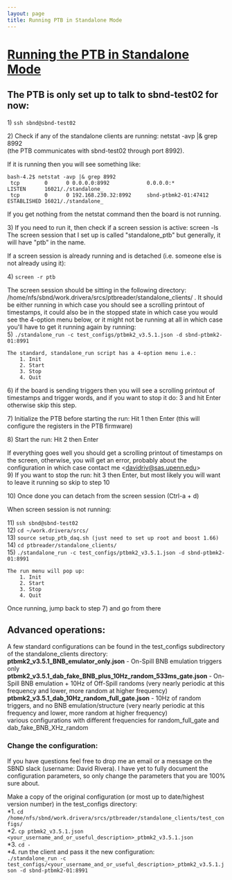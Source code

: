 ```yaml
---
layout: page
title: Running PTB in Standalone Mode
---
```




[Running the PTB in Standalone Mode](Running_the_PTB_in_Standalone_Mode.html)
===============================================================================================================================================



The PTB is only set up to talk to sbnd-test02 for now:
-------------------------------------------------------------------------------------------------------------------------------

1\) `ssh sbnd@sbnd-test02`

2\) Check if any of the standalone clients are running: netstat -avp \|&
grep 8992\
(the PTB communicates with sbnd-test02 through port 8992).

If it is running then you will see something like:

    bash-4.2$ netstat -avp |& grep 8992
     tcp        0      0 0.0.0.0:8992            0.0.0.0:*               LISTEN      16021/./standalone_ 
     tcp        0      0 192.168.230.32:8992     sbnd-ptbmk2-01:47412    ESTABLISHED 16021/./standalone_

If you get nothing from the netstat command then the board is not
running.

3\) If you need to run it, then check if a screen session is active:
screen -ls\
The screen session that I set up is called \"standalone_ptb\" but
generally, it will have \"ptb\" in the name.

If a screen session is already running and is detached (i.e. someone
else is not already using it):

4\) `screen -r ptb`

The screen session should be sitting in the following directory:
/home/nfs/sbnd/work.drivera/srcs/ptbreader/standalone_clients/ . It
should be either running in which case you should see a scrolling
printout of timestamps, it could also be in the stopped state in which
case you would see the 4-option menu below, or it might not be running
at all in which case you\'ll have to get it running again by running:\
5)
`./standalone_run -c test_configs/ptbmk2_v3.5.1.json -d sbnd-ptbmk2-01:8991`

    The standard, standalone_run script has a 4-option menu i.e.: 
        1. Init
        2. Start
        3. Stop 
        4. Quit

6\) if the board is sending triggers then you will see a scrolling
printout of timestamps and trigger words, and if you want to stop it do:
3 and hit Enter otherwise skip this step.

7\) Initialize the PTB before starting the run: Hit 1 then Enter (this
will configure the registers in the PTB firmware)

8\) Start the run: Hit 2 then Enter

If everything goes well you should get a scrolling printout of
timestamps on the screen, otherwise, you will get an error, probably
about the configuration in which case contact me
\<<davidriv@sas.upenn.edu>\>\
9) If you want to stop the run: hit 3 then Enter, but most likely you
will want to leave it running so skip to step 10

10\) Once done you can detach from the screen session (Ctrl-a + d)

When screen session is not running:

11\) `ssh sbnd@sbnd-test02`\
12) `cd ~/work.drivera/srcs/`\
13) `source setup_ptb_daq.sh (just need to set up root and boost 1.66)`\
14) `cd ptbreader/standalone_clients/`\
15)
`./standalone_run -c test_configs/ptbmk2_v3.5.1.json -d sbnd-ptbmk2-01:8991`

    The run menu will pop up: 
        1. Init
        2. Start
        3. Stop 
        4. Quit

Once running, jump back to step 7) and go from there



Advanced operations:
-----------------------------------------------------------

A few standard configurations can be found in the test_configs
subdirectory of the standalone_clients directory:\
**ptbmk2_v3.5.1_BNB_emulator_only.json** - On-Spill BNB emulation
triggers only\
**ptbmk2_v3.5.1_dab_fake_BNB_plus_10Hz_random_533ms_gate.json** -
On-Spill BNB emulation + 10Hz of Off-Spill randoms (very nearly periodic
at this frequency and lower, more random at higher frequency)\
**ptbmk2_v3.5.1_dab_10Hz_random_full_gate.json** - 10Hz of random
triggers, and no BNB emulation/structure (very nearly periodic at this
frequency and lower, more random at higher frequency)\
various configurations with different frequencies for random_full_gate
and dab_fake_BNB_XHz_random



### Change the configuration:

If you have questions feel free to drop me an email or a message on the
SBND slack (username: David Rivera). I have yet to fully document the
configuration parameters, so only change the parameters that you are
100% sure about.

Make a copy of the original configuration (or most up to date/highest
version number) in the test_configs directory:\
\*1.
`cd  /home/nfs/sbnd/work.drivera/srcs/ptbreader/standalone_clients/test_configs/`\
\*2.
`cp ptbmk2_v3.5.1.json <your_username_and_or_useful_description>_ptbmk2_v3.5.1.json `\
\*3. `cd -`\
\*4. run the client and pass it the new configuration:\
`./standalone_run -c test_configs/<your_username_and_or_useful_description>_ptbmk2_v3.5.1.json -d sbnd-ptbmk2-01:8991`
